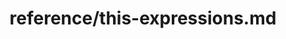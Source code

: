---
title: reference/this-expressions.md
showAuthorInfo: false
redirect_path: https://kotlinlang.org/docs/this-expressions.html
---